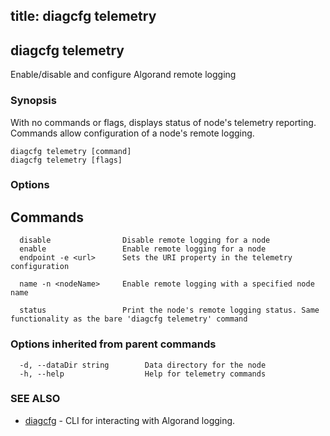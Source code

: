 title: diagcfg telemetry
---
## diagcfg telemetry



Enable/disable and configure Algorand remote logging



### Synopsis


With no commands or flags, displays status of node's telemetry reporting. Commands allow configuration of a node's remote logging.



```
diagcfg telemetry [command]
diagcfg telemetry [flags]
```



### Options

## Commands

```
  disable                Disable remote logging for a node
  enable                 Enable remote logging for a node
  endpoint -e <url>      Sets the URI property in the telemetry configuration
  
  name -n <nodeName>     Enable remote logging with a specified node name
  
  status                 Print the node's remote logging status. Same functionality as the bare 'diagcfg telemetry' command
```

### Options inherited from parent commands



```
  -d, --dataDir string        Data directory for the node
  -h, --help                  Help for telemetry commands
```



### SEE ALSO


* [diagcfg](../../diagcfg/diagcfg/)	 - CLI for interacting with Algorand logging.

